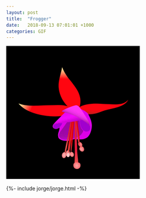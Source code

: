 ```yaml
---
layout: post
title:  "Frogger"
date:   2018-09-13 07:01:01 +1000
categories: GIF
---
```


![Frogger](/assets/images/gifs/frogger.gif "Frogger")

{%- include jorge/jorge.html -%}